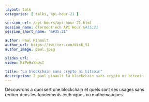```yaml
---
layout: talk
categories: [ talks, api-hour-21 ]

session_url: /api-hours/api-hour-21.html
session_name: Clermont'ech API Hour &#35;21
session_short_name: "&#35;21"

author: Paul Pinault
author_url: https://twitter.com/disk_91
author_image: paul.jpeg 

slides_url:
video: KiPvHaYhUsI 

title: "La blockchain sans crypto ni bitcoin"
description: 2 paul pinault la blockchain sans crypto ni bitcoin
---
```




Découvrons a quoi sert une blockchain et quels sont ses usages sans rentrer dans les fondements techniques ou mathematiques.
